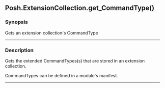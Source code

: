 Posh.ExtensionCollection.get_CommandType()
------------------------------------------




### Synopsis
Gets an extension collection's CommandType



---


### Description

Gets the extended CommandTypes(s) that are stored in an extension collection.

CommandTypes can be defined in a module's manifest.



---
